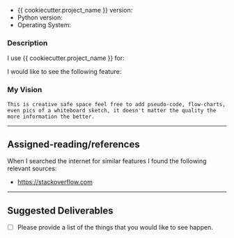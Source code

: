 * {{ cookiecutter.project_name }} version:
* Python version:
* Operating System:

### Description

I use {{ cookiecutter.project_name }} for:

I would like to see the following feature:

### My Vision

```
This is creative safe space feel free to add pseudo-code, flow-charts, even pics of a whiteboard sketch, it doesn't matter the quality the more information the better.
```

---

## Assigned-reading/references

When I searched the internet for similar features I found the following relevant sources:

- https://stackoverflow.com

---

## Suggested Deliverables

- [ ] Please provide a list of the things that you would like to see happen.
